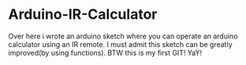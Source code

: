 # Arduino-IR-Calculator
Over here i wrote an arduino sketch where you can operate an arduino calculator using an IR remote.
I must admit this sketch can be greatly improved(by using functions).
BTW this is my first GIT! YaY!
